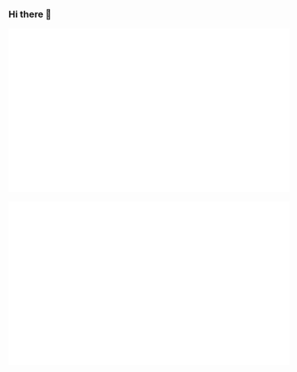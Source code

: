 ### Hi there 👋

![Language Stats](https://raw.githubusercontent.com/inemtsev/github-stats/d6f71e200758535db9e82f4d65de2ba8398da360/generated/languages.svg)

![Profile Stats](https://raw.githubusercontent.com/inemtsev/github-stats/d6f71e200758535db9e82f4d65de2ba8398da360/generated/overview.svg)

<!--
**inemtsev/inemtsev** is a ✨ _special_ ✨ repository because its `README.md` (this file) appears on your GitHub profile.

Here are some ideas to get you started:

- 🔭 I’m currently working on ...
- 🌱 I’m currently learning ...
- 👯 I’m looking to collaborate on ...
- 🤔 I’m looking for help with ...
- 💬 Ask me about ...
- 📫 How to reach me: ...
- 😄 Pronouns: ...
- ⚡ Fun fact: ...
-->
